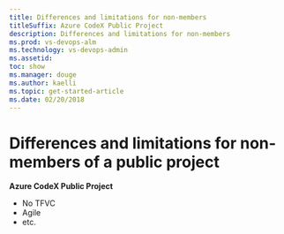 ```yaml
---
title: Differences and limitations for non-members
titleSuffix: Azure CodeX Public Project
description: Differences and limitations for non-members
ms.prod: vs-devops-alm
ms.technology: vs-devops-admin
ms.assetid: 
toc: show
ms.manager: douge
ms.author: kaelli
ms.topic: get-started-article
ms.date: 02/20/2018
---
```



# Differences and limitations for non-members of a public project

**Azure CodeX Public Project**

* No TFVC
* Agile
* etc.
